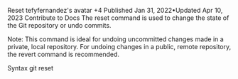 Reset
tefyfernandez's avatar
+4
Published Jan 31, 2022•Updated Apr 10, 2023
Contribute to Docs
The reset command is used to change the state of the Git repository or undo commits.

Note: This command is ideal for undoing uncommitted changes made in a private, local repository. For undoing changes in a public, remote repository, the revert command is recommended.

Syntax
git reset <mode-option> <commit-reference>
